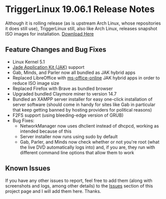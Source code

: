 # TriggerLinux 19.06.1 Release Notes
Although it is rolling release (as is upstream Arch Linux, whose repositories it does still use), TriggerLinux still, also like Arch Linux, releases snapshot ISO images for installation. [Download Here](https://mega.nz/#!Vd8GUazQ!i5ssW9PNB4n3TGZ50tzbs_V9PcN4Ve7f3TutAsoQfYA)

## Feature Changes and Bug Fixes

* Linux Kernel 5.1
* [Jade Application Kit (JAK)](https://github.com/codesardine/Jade-Application-Kit) support
* Gab, Minds, and Parler now all bundled as JAK hybrid apps
* Replaced LibreOffice with [ms-office-online](https://aur.archlinux.org/packages/ms-office-online) JAK hybrid apps in order to reduce ISO image size
* Replaced Firefox with Brave as bundled browser
* Upgraded bundled Claymore miner to version 14.7
* Bundled an XAMPP server installer for easy one-click installation of server software (should come in handy for sites like Gab in particular that keep getting banned by hosting providers for political reasons)
* F2FS support (using bleeding-edge version of GRUB)
* Bug Fixes:
  * NetworkManager now uses dhclient instead of dhcpcd, working as intended because of this
  * Server installer now runs using sudo by default
  * Gab, Parler, and Minds now check whether or not you're root (what the live DVD automatically logs into) and, if you are, they run with different command line options that allow them to work

## Known Issues

If you have any other issues to report, feel free to add them (along with screenshots and logs, among other details) to the [Issues](https://github.com/realKennyStrawn93/TriggerLinux/issues) section of this project page and I will add them here. Thanks.
